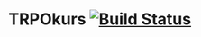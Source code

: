 # TRPOkurs [![Build Status](https://travis-ci.org/JIexa24/ArchVM.svg?branch=master)](https://travis-ci.org/JIexa24/ArchVM)
